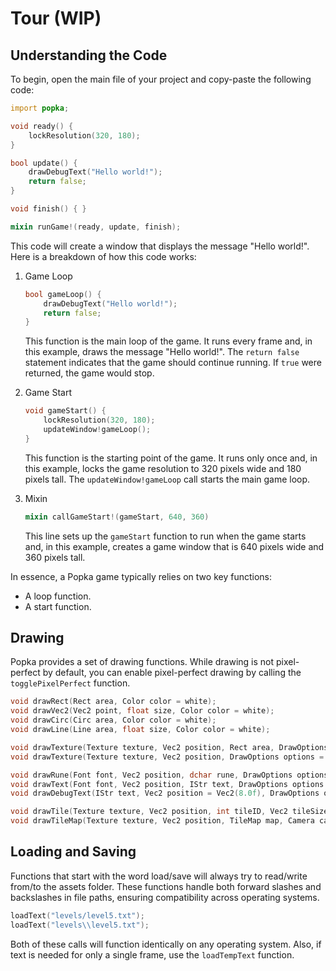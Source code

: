 # Tour (WIP)

## Understanding the Code

To begin, open the main file of your project and copy-paste the following code:

```d
import popka;

void ready() {
    lockResolution(320, 180);
}

bool update() {
    drawDebugText("Hello world!");
    return false;
}

void finish() { }

mixin runGame!(ready, update, finish);
```

This code will create a window that displays the message "Hello world!".
Here is a breakdown of how this code works:

1. Game Loop

    ```d
    bool gameLoop() {
        drawDebugText("Hello world!");
        return false;
    }
    ```

    This function is the main loop of the game.
    It runs every frame and, in this example, draws the message "Hello world!".
    The `return false` statement indicates that the game should continue running.
    If `true` were returned, the game would stop.

2. Game Start

    ```d
    void gameStart() {
        lockResolution(320, 180);
        updateWindow!gameLoop();
    }
    ```

    This function is the starting point of the game.
    It runs only once and, in this example, locks the game resolution to 320 pixels wide and 180 pixels tall.
    The `updateWindow!gameLoop` call starts the main game loop.

3. Mixin

    ```d
    mixin callGameStart!(gameStart, 640, 360)
    ```

    This line sets up the `gameStart` function to run when the game starts
    and, in this example, creates a game window that is 640 pixels wide and 360 pixels tall.

In essence, a Popka game typically relies on two key functions:

* A loop function.
* A start function.

## Drawing

Popka provides a set of drawing functions.
While drawing is not pixel-perfect by default, you can enable pixel-perfect drawing by calling the `togglePixelPerfect` function.

```d
void drawRect(Rect area, Color color = white);
void drawVec2(Vec2 point, float size, Color color = white);
void drawCirc(Circ area, Color color = white);
void drawLine(Line area, float size, Color color = white);

void drawTexture(Texture texture, Vec2 position, Rect area, DrawOptions options = DrawOptions());
void drawTexture(Texture texture, Vec2 position, DrawOptions options = DrawOptions());

void drawRune(Font font, Vec2 position, dchar rune, DrawOptions options = DrawOptions());
void drawText(Font font, Vec2 position, IStr text, DrawOptions options = DrawOptions());
void drawDebugText(IStr text, Vec2 position = Vec2(8.0f), DrawOptions options = DrawOptions());

void drawTile(Texture texture, Vec2 position, int tileID, Vec2 tileSize, DrawOptions options = DrawOptions());
void drawTileMap(Texture texture, Vec2 position, TileMap map, Camera camera, DrawOptions options = DrawOptions())
```

## Loading and Saving

Functions that start with the word load/save will always try to read/write from/to the assets folder.
These functions handle both forward slashes and backslashes in file paths, ensuring compatibility across operating systems.

```d
loadText("levels/level5.txt");
loadText("levels\\level5.txt");
```

Both of these calls will function identically on any operating system.
Also, if text is needed for only a single frame, use the `loadTempText` function.
